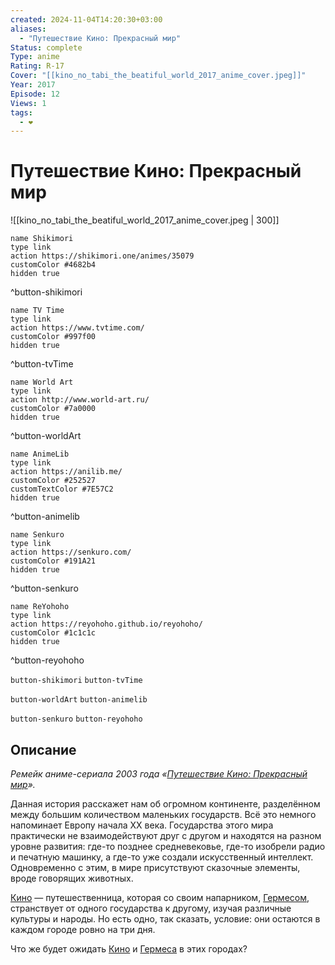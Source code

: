 ```yaml
---
created: 2024-11-04T14:20:30+03:00
aliases:
  - "Путешествие Кино: Прекрасный мир"
Status: complete
Type: anime
Rating: R-17
Cover: "[[kino_no_tabi_the_beatiful_world_2017_anime_cover.jpeg]]"
Year: 2017
Episode: 12
Views: 1
tags:
  - ❤
---
```


# Путешествие Кино: Прекрасный мир

![[kino_no_tabi_the_beatiful_world_2017_anime_cover.jpeg | 300]]

```button
name Shikimori
type link
action https://shikimori.one/animes/35079
customColor #4682b4
hidden true
```
^button-shikimori

```button
name TV Time
type link
action https://www.tvtime.com/
customColor #997f00
hidden true
```
^button-tvTime

```button
name World Art
type link
action http://www.world-art.ru/
customColor #7a0000
hidden true
```
^button-worldArt

```button
name AnimeLib
type link
action https://anilib.me/
customColor #252527
customTextColor #7E57C2
hidden true
```
^button-animelib

```button
name Senkuro
type link
action https://senkuro.com/
customColor #191A21
hidden true
```
^button-senkuro

```button
name ReYohoho
type link
action https://reyohoho.github.io/reyohoho/
customColor #1c1c1c
hidden true
```
^button-reyohoho

`button-shikimori` `button-tvTime`

`button-worldArt` `button-animelib`

`button-senkuro` `button-reyohoho`

## Описание

_Ремейк аниме-сериала 2003 года «[Путешествие Кино: Прекрасный мир](https://shikimori.one/animes/z486-kino-no-tabi-the-beautiful-world)»._

Данная история расскажет нам об огромном континенте, разделённом между большим количеством маленьких государств. Всё это немного напоминает Европу начала ХХ века. Государства этого мира практически не взаимодействуют друг с другом и находятся на разном уровне развития: где-то позднее средневековье, где-то изобрели радио и печатную машинку, а где-то уже создали искусственный интеллект. Одновременно с этим, в мире присутствуют сказочные элементы, вроде говорящих животных.

[Кино](https://shikimori.one/characters/87-kino) — путешественница, которая со своим напарником, [Гермесом](https://shikimori.one/characters/88-hermes), странствует от одного государства к другому, изучая различные культуры и народы. Но есть одно, так сказать, условие: они остаются в каждом городе ровно на три дня.

Что же будет ожидать [Кино](https://shikimori.one/characters/87-kino) и [Гермеса](https://shikimori.one/characters/88-hermes) в этих городах?
